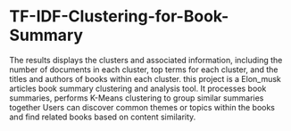 # TF-IDF-Clustering-for-Book-Summary
The results displays the clusters and associated information, 
including the number of documents in each cluster, top terms for each cluster, 
and the titles and authors of books within each cluster.
this project is a Elon_musk articles book summary clustering and analysis tool. 
It processes book summaries, performs K-Means clustering to group similar summaries together 
Users can discover common themes or topics within the books and find related books based on content similarity.
